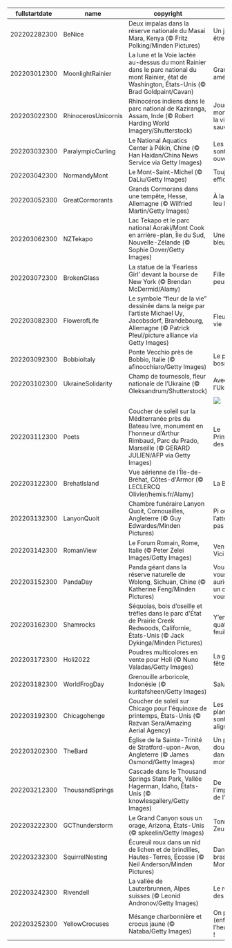 |fullstartdate|name|copyright|title|image|
|--|--|--|--|--|
202202282300|BeNice|Deux impalas dans la réserve nationale du Masai Mara, Kenya (© Fritz Polking/Minden Pictures)|Un jour pour être sympa|![](/fr-FR/2022/03/202202282300BeNice.jpg)|
202203012300|MoonlightRainier|La lune et la Voie lactée au-dessus du mont Rainier dans le parc national du mont Rainier, état de Washington, États-Unis (© Brad Goldpaint/Cavan)|Grandeur américaine|![](/fr-FR/2022/03/202203012300MoonlightRainier.jpg)|
202203022300|RhinocerosUnicornis|Rhinocéros indiens dans le parc national de Kaziranga, Assam, Inde (© Robert Harding World Imagery/Shutterstock)|Journée mondiale de la vie sauvage|![](/fr-FR/2022/03/202203022300RhinocerosUnicornis.jpg)|
202203032300|ParalympicCurling|Le National Aquatics Center à Pékin, Chine (© Han Haidan/China News Service via Getty Images)|Les jeux sont ouverts|![](/fr-FR/2022/03/202203032300ParalympicCurling.jpg)|
202203042300|NormandyMont|Le Mont-Saint-Michel (© DaLiu/Getty Images)|Toujours efficace|![](/fr-FR/2022/03/202203042300NormandyMont.jpg)|
202203052300|GreatCormorants|Grands Cormorans dans une tempête, Hesse, Allemagne (© Wilfried Martin/Getty Images)|À la queue leu leu|![](/fr-FR/2022/03/202203052300GreatCormorants.jpg)|
202203062300|NZTekapo|Lac Tekapo et le parc national Aoraki/Mont Cook en arrière-plan, Île du Sud, Nouvelle-Zélande (© Sophie Dover/Getty Images)|Une grande bleue|![](/fr-FR/2022/03/202203062300NZTekapo.jpg)|
202203072300|BrokenGlass|La statue de la ‘Fearless Girl’ devant la bourse de New York (© Brendan McDermid/Alamy)|Fille sans peur|![](/fr-FR/2022/03/202203072300BrokenGlass.jpg)|
202203082300|FlowerofLife|Le symbole “fleur de la vie” dessinée dans la neige par l’artiste Michael Uy, Jacobsdorf, Brandebourg, Allemagne (© Patrick Pleul/picture alliance via Getty Images)|Fleur de la vie|![](/fr-FR/2022/03/202203082300FlowerofLife.jpg)|
202203092300|BobbioItaly|Ponte Vecchio près de Bobbio, Italie (© afinocchiaro/Getty Images)|Le pont bossu|![](/fr-FR/2022/03/202203092300BobbioItaly.jpg)|
202203102300|UkraineSolidarity|Champ de tournesols, fleur nationale de l’Ukraine (© Oleksandrum/Shutterstock)|Avec l’Ukraine|![](/fr-FR/2022/03/202203102300UkraineSolidarity.jpg)|
||||![](/fr-FR/2022/03/.jpg)|
202203112300|Poets|Coucher de soleil sur la Méditerranée près du Bateau Ivre, monument en l’honneur d’Arthur Rimbaud, Parc du Prado, Marseille (© GERARD JULIEN/AFP via Getty Images)|Le Printemps des poètes|![](/fr-FR/2022/03/202203112300Poets.jpg)|
202203122300|BrehatIsland|Vue aérienne de l’Île-de-Bréhat, Côtes-d'Armor (© LECLERCQ Olivier/hemis.fr/Alamy)|La Breizh !|![](/fr-FR/2022/03/202203122300BrehatIsland.jpg)|
202203132300|LanyonQuoit|Chambre funéraire Lanyon Quoit, Cornouailles, Angleterre (© Guy Edwardes/Minden Pictures)|Pi où on ne l’attendait pas|![](/fr-FR/2022/03/202203132300LanyonQuoit.jpg)|
202203142300|RomanView|Le Forum Romain, Rome, Italie (© Peter Zelei Images/Getty Images)|Veni, Vedi, Vici|![](/fr-FR/2022/03/202203142300RomanView.jpg)|
202203152300|PandaDay|Panda géant dans la réserve naturelle de Wolong, Sichuan, Chine (© Katherine Feng/Minden Pictures)|Vous aussi, vous en auriez bien un chez vous ?|![](/fr-FR/2022/03/202203152300PandaDay.jpg)|
202203162300|Shamrocks|Séquoias, bois d’oseille et trèfles dans le parc d'État de Prairie Creek Redwoods, Californie, États-Unis (© Jack Dykinga/Minden Pictures)|Y’en a-t-il à quatre feuilles ?|![](/fr-FR/2022/03/202203162300Shamrocks.jpg)|
202203172300|Holi2022|Poudres multicolores en vente pour Holi (© Nuno Valadas/Getty Images)|La grande fête|![](/fr-FR/2022/03/202203172300Holi2022.jpg)|
202203182300|WorldFrogDay|Grenouille arboricole, Indonésie (© kuritafsheen/Getty Images)|Salut toi !|![](/fr-FR/2022/03/202203182300WorldFrogDay.jpg)|
202203192300|Chicagohenge|Coucher de soleil sur Chicago pour l'équinoxe de printemps, États-Unis (© Razvan Sera/Amazing Aerial Agency)|Les planètes sont alignées|![](/fr-FR/2022/03/202203192300Chicagohenge.jpg)|
202203202300|TheBard|Église de la Sainte-Trinité de Stratford-upon-Avon, Angleterre (© James Osmond/Getty Images)|Un peu de douceur dans un monde….|![](/fr-FR/2022/03/202203202300TheBard.jpg)|
202203212300|ThousandSprings|Cascade dans le Thousand Springs State Park, Vallée Hagerman, Idaho, États-Unis (© knowlesgallery/Getty Images)|De l’importance de l’eau|![](/fr-FR/2022/03/202203212300ThousandSprings.jpg)|
202203222300|GCThunderstorm|Le Grand Canyon sous un orage, Arizona, États-Unis (© spkeelin/Getty Images)|Tonner de Zeus !|![](/fr-FR/2022/03/202203222300GCThunderstorm.jpg)|
202203232300|SquirrelNesting|Écureuil roux dans un nid de lichen et de brindilles, Hautes-Terres, Écosse (© Neil Anderson/Minden Pictures)|Dans les bras de Morphée|![](/fr-FR/2022/03/202203232300SquirrelNesting.jpg)|
202203242300|Rivendell|La vallée de Lauterbrunnen, Alpes suisses (© Leonid Andronov/Getty Images)|Le refuge des Elfes|![](/fr-FR/2022/03/202203242300Rivendell.jpg)|
202203252300|YellowCrocuses|Mésange charbonnière et crocus jaune (© Nataba/Getty Images)|On passe (enfin) à l’heure d’été !|![](/fr-FR/2022/03/202203252300YellowCrocuses.jpg)|
